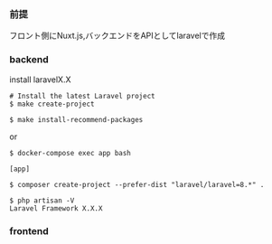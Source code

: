 ### 前提
フロント側にNuxt.js,バックエンドをAPIとしてlaravelで作成

### backend
install laravelX.X

```
# Install the latest Laravel project
$ make create-project

$ make install-recommend-packages 
```

or
```
$ docker-compose exec app bash

[app]

$ composer create-project --prefer-dist "laravel/laravel=8.*" .

$ php artisan -V 
Laravel Framework X.X.X
```
### frontend
